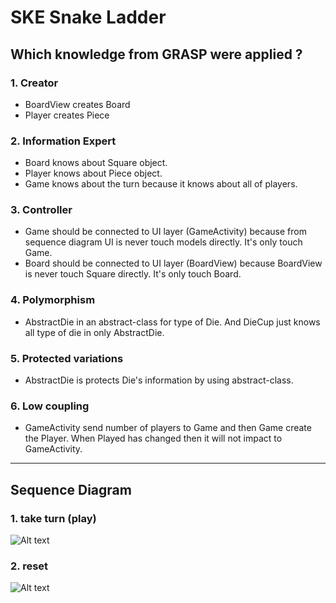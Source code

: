 # SKE Snake Ladder

## Which knowledge from GRASP were applied ?

### 1. Creator
  - BoardView creates Board
  - Player creates Piece

### 2. Information Expert
  - Board knows about Square object.
  - Player knows about Piece object.
  - Game knows about the turn because it knows about all of players.

### 3. Controller
  - Game should be connected to UI layer (GameActivity) because from sequence diagram UI is never touch models directly. It's only touch Game.
  - Board should be connected to UI layer (BoardView) because BoardView is never touch Square directly. It's only touch Board.

### 4. Polymorphism
  - AbstractDie in an abstract-class for type of Die. And DieCup just knows all type of die in only AbstractDie.

### 5. Protected variations
  - AbstractDie is protects Die's information by using abstract-class.

### 6. Low coupling
  - GameActivity send number of players to Game and then Game create the Player. When Played has changed then it will not impact to GameActivity.
----

## Sequence Diagram

### 1. take turn (play)
![Alt text](http://taweesoft.xyz/work/soft_spec/images/Soft_Spec_SKE_Snake_SD1.png)

### 2. reset
![Alt text](http://taweesoft.xyz/work/soft_spec/images/Soft_Spec_SKE_Snake_SD2.png)
